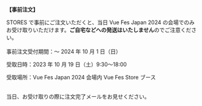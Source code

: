 <b>【事前注文】</b>

STORES で事前にご注文いただくと、当日 Vue Fes Japan 2024 の会場でのみお受け取りいただけます。<b>ご自宅などへの発送はいたしません</b>のでご注意ください。
<br>
<br>
事前注文受付期間：～ 2024 年 10 月 1 日（日）

受取日時：2023 年 10 月 19 日（土）9:30〜18:00

受取場所：Vue Fes Japan 2024 会場内 Vue Fes Store ブース

<br>
当日、お受け取りの際に注文完了メールをお見せください。
